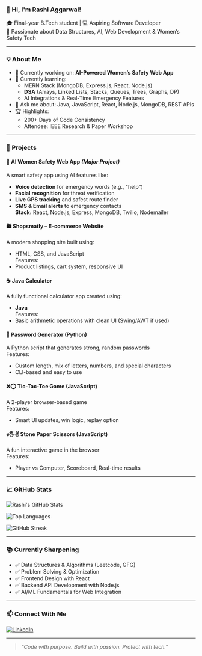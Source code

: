### 👋 Hi, I'm Rashi Aggarwal!

🎓 Final-year B.Tech student | 💻 Aspiring Software Developer  
🔬 Passionate about Data Structures, AI, Web Development & Women’s Safety Tech

---

### 💡 About Me
- 🔭 Currently working on: **AI-Powered Women’s Safety Web App**
- 🌱 Currently learning:  
  - MERN Stack (MongoDB, Express.js, React, Node.js)  
  - **DSA** (Arrays, Linked Lists, Stacks, Queues, Trees, Graphs, DP)  
  - AI Integrations & Real-Time Emergency Features  
- 💬 Ask me about: Java, JavaScript, React, Node.js, MongoDB, REST APIs
- 🏆 Highlights:  
  - 200+ Days of Code Consistency  
  - Attendee: IEEE Research & Paper Workshop  

---

### 🚀 Projects

#### 🚨 AI Women Safety Web App *(Major Project)*
A smart safety app using AI features like:
- **Voice detection** for emergency words (e.g., "help")
- **Facial recognition** for threat verification
- **Live GPS tracking** and safest route finder
- **SMS & Email alerts** to emergency contacts  
**Stack:** React, Node.js, Express, MongoDB, Twilio, Nodemailer

#### 🛍️ Shopsmatly – E-commerce Website
A modern shopping site built using:
- HTML, CSS, and JavaScript  
Features:
- Product listings, cart system, responsive UI

#### ☕ Java Calculator
A fully functional calculator app created using:
- **Java**  
Features:
- Basic arithmetic operations with clean UI (Swing/AWT if used)

#### 🔐 Password Generator (Python)
A Python script that generates strong, random passwords  
Features:
- Custom length, mix of letters, numbers, and special characters  
- CLI-based and easy to use

#### ❌⭕ Tic-Tac-Toe Game (JavaScript)
A 2-player browser-based game  
Features:
- Smart UI updates, win logic, replay option

#### ✊🖐✌️ Stone Paper Scissors (JavaScript)
A fun interactive game in the browser  
Features:
- Player vs Computer, Scoreboard, Real-time results

---

### 📈 GitHub Stats
![Rashi's GitHub Stats](https://github-readme-stats.vercel.app/api?username=rashiaggarwal06&show_icons=true&theme=default)

![Top Languages](https://github-readme-stats.vercel.app/api/top-langs/?username=rashiaggarwal06&layout=compact)

![GitHub Streak](https://streak-stats.demolab.com?user=rashiaggarwal06&theme=default)

---

### 📚 Currently Sharpening
- ✅ Data Structures & Algorithms (Leetcode, GFG)
- ✅ Problem Solving & Optimization
- ✅ Frontend Design with React
- ✅ Backend API Development with Node.js
- ✅ AI/ML Fundamentals for Web Integration

---

### 📫 Connect With Me
[![LinkedIn](https://img.shields.io/badge/LinkedIn-blue?logo=linkedin)](https://www.linkedin.com/in/rashiaggarwal06/)  

---

> *“Code with purpose. Build with passion. Protect with tech.”*
